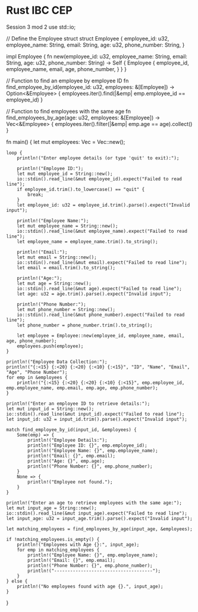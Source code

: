# Rust IBC CEP
 Session 3 mod 2
use std::io;

// Define the Employee struct
struct Employee {
    employee_id: u32,
    employee_name: String,
    email: String,
    age: u32,
    phone_number: String,
}

impl Employee {
    fn new(employee_id: u32, employee_name: String, email: String, age: u32, phone_number: String) -> Self {
        Employee {
            employee_id,
            employee_name,
            email,
            age,
            phone_number,
        }
    }
}

// Function to find an employee by employee ID
fn find_employee_by_id(employee_id: u32, employees: &[Employee]) -> Option<&Employee> {
    employees.iter().find(|&emp| emp.employee_id == employee_id)
}

// Function to find employees with the same age
fn find_employees_by_age(age: u32, employees: &[Employee]) -> Vec<&Employee> {
    employees.iter().filter(|&emp| emp.age == age).collect()
}

fn main() {
    let mut employees: Vec<Employee> = Vec::new();

    loop {
        println!("Enter employee details (or type 'quit' to exit):");

        println!("Employee ID:");
        let mut employee_id = String::new();
        io::stdin().read_line(&mut employee_id).expect("Failed to read line");
        if employee_id.trim().to_lowercase() == "quit" {
            break;
        }
        let employee_id: u32 = employee_id.trim().parse().expect("Invalid input");

        println!("Employee Name:");
        let mut employee_name = String::new();
        io::stdin().read_line(&mut employee_name).expect("Failed to read line");
        let employee_name = employee_name.trim().to_string();

        println!("Email:");
        let mut email = String::new();
        io::stdin().read_line(&mut email).expect("Failed to read line");
        let email = email.trim().to_string();

        println!("Age:");
        let mut age = String::new();
        io::stdin().read_line(&mut age).expect("Failed to read line");
        let age: u32 = age.trim().parse().expect("Invalid input");

        println!("Phone Number:");
        let mut phone_number = String::new();
        io::stdin().read_line(&mut phone_number).expect("Failed to read line");
        let phone_number = phone_number.trim().to_string();

        let employee = Employee::new(employee_id, employee_name, email, age, phone_number);
        employees.push(employee);
    }

    println!("Employee Data Collection:");
    println!("{:<15} {:<20} {:<20} {:<10} {:<15}", "ID", "Name", "Email", "Age", "Phone Number");
    for emp in &employees {
        println!("{:<15} {:<20} {:<20} {:<10} {:<15}", emp.employee_id, emp.employee_name, emp.email, emp.age, emp.phone_number);
    }

    println!("Enter an employee ID to retrieve details:");
    let mut input_id = String::new();
    io::stdin().read_line(&mut input_id).expect("Failed to read line");
    let input_id: u32 = input_id.trim().parse().expect("Invalid input");

    match find_employee_by_id(input_id, &employees) {
        Some(emp) => {
            println!("Employee Details:");
            println!("Employee ID: {}", emp.employee_id);
            println!("Employee Name: {}", emp.employee_name);
            println!("Email: {}", emp.email);
            println!("Age: {}", emp.age);
            println!("Phone Number: {}", emp.phone_number);
        }
        None => {
            println!("Employee not found.");
        }
    }

    println!("Enter an age to retrieve employees with the same age:");
    let mut input_age = String::new();
    io::stdin().read_line(&mut input_age).expect("Failed to read line");
    let input_age: u32 = input_age.trim().parse().expect("Invalid input");

    let matching_employees = find_employees_by_age(input_age, &employees);

    if !matching_employees.is_empty() {
        println!("Employees with Age {}:", input_age);
        for emp in matching_employees {
            println!("Employee Name: {}", emp.employee_name);
            println!("Email: {}", emp.email);
            println!("Phone Number: {}", emp.phone_number);
            println!("-------------------------------------");
        }
    } else {
        println!("No employees found with age {}.", input_age);
    }
}
